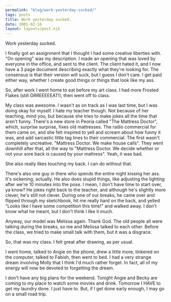 ```yaml
---
permalink: "blog/work-yesterday-sucked/"
tags: posts
title: Work yesterday sucked.
date: 2001-02-16
layout: layouts/post.njk
---
```


Work yesterday sucked. 

I finally got an assignment that I thought I had some creative liberties with. "On opening" was my description. I made an opening that was loved by everyone in the office, and sent to the client. The client hated it, and I now have a 3 page document describing exactly what they're looking for. The consensus is that their version will suck, but I guess I don't care. I get paid either way, whether I create good things or things that look like my ass.

So, after work I went home to eat before my art class. I had more Frosted Flakes (still GRREEEEEAT!), then went off to class.

My class was awesome. I wasn't as on track as I was last time, but I was doing okay for myself. I hate my teacher though. Not because of her teaching, mind you, but because she tries to make jokes all the time that aren't funny. There's a new store in Peoria called "The Mattress Doctor", which, surprise surprise, fixes old mattresses. The radio commercial for them came on, and she felt inspired to yell and scream about how funny it was, and add sarcastic little tag lines to their commercial. The first wasn't completely uncreative. "Mattress Doctor. We make house calls". They went downhill after that, all the way to "Mattress Doctor. We decide whether or not your sore back is caused by your mattress". Yeah, it was bad. 

She also really likes touching my back. I can do without that.

There's also one guy in there who spends the entire night kissing her ass. It's sickening, actually. He also does stupid things, like adjusting the lighting after we're 10 minutes into the pose. I mean, I don't have time to start over, ya know? He jokes right back to the teacher, and although he's slightly more clever, he's still not clever. During one of our breaks, he came over and flipped through my sketchbook, hit me really hard on the back, and yelled "Looks like I have some competition this time!" and walked away. I don't know what he meant, but I don't think I like it much.

Anyway, our model was Melissa again. Thank God. The old people all were talking during the breaks, so me and Melissa talked to each other. Before the class, we tried to make small talk with them, but it was a disgrace. 

So, that was my class. I felt great after drawing, as per usual. 

I went home, talked to Angie on the phone, drew a little more, tinkered on the computer, talked to Fabish, then went to bed. I had a very strange dream involving Molly that I think I'd much rather forget. In fact, all of my energy will now be devoted to forgetting the dream.

I don't have any big plans for the weekend. Tonight Angie and Becky are coming to my place to watch some movies and drink. Tomorrow I HAVE to get my laundry done. I just have to. But, if I get done early enough, I may go on a small road trip.